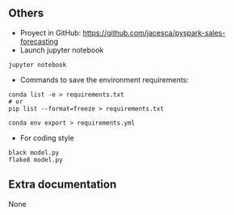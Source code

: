 ## Others
- Proyect in GitHub: https://github.com/jacesca/pyspark-sales-forecasting
- Launch jupyter notebook
```
jupyter notebook
```
- Commands to save the environment requirements:
```
conda list -e > requirements.txt
# or
pip list --format=freeze > requirements.txt

conda env export > requirements.yml
```
- For coding style
```
black model.py
flake8 model.py
```

## Extra documentation
None

